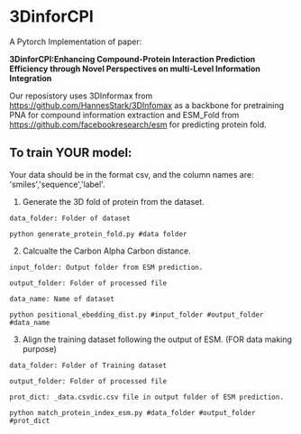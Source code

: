 # 3DinforCPI

A Pytorch Implementation of paper:

**3DinforCPI:Enhancing Compound-Protein Interaction Prediction Efficiency through Novel Perspectives on multi-Level Information Integration**

Our reposistory uses 3DInformax from https://github.com/HannesStark/3DInfomax as a backbone for pretraining PNA for compound information extraction and ESM_Fold from https://github.com/facebookresearch/esm for predicting protein fold.

## **To train YOUR model:**

Your data should be in the format csv, and the column names are: 'smiles','sequence','label'.
1. Generate the 3D fold of protein from the dataset.
```
data_folder: Folder of dataset
```
  ~~~
  python generate_protein_fold.py #data folder
  ~~~
2. Calcualte the Carbon Alpha Carbon distance.
```
input_folder: Output folder from ESM prediction.

output_folder: Folder of processed file

data_name: Name of dataset
```
  ~~~
  python positional_ebedding_dist.py #input_folder #output_folder #data_name
  ~~~

  3. Align the training dataset following the output of ESM. (FOR data making purpose)
```
data_folder: Folder of Training dataset

output_folder: Folder of processed file

prot_dict: _data.csvdic.csv file in output folder of ESM prediction.
```
  ~~~
  python match_protein_index_esm.py #data_folder #output_folder #prot_dict
  ~~~

